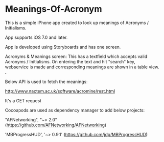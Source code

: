 # Meanings-Of-Acronym
This is a simple iPhone app created to look up meanings of Acronyms / Initialisms.

App supports iOS 7.0 and later.

App is developed using Storyboards and has one screen.

Acronyms & Meanings screen: This has a textfield which accepts valid Acronyms / Initialisms. On entering the text and hit "search" key, webservice is made and corresponding meanings are shown in a table view. .


Below API is used to fetch the meanings:

http://www.nactem.ac.uk/software/acromine/rest.html

It's a GET request

Cocoapods are used as dependency manager to add below projects:

"AFNetworking", "~> 2.0" (https://github.com/AFNetworking/AFNetworking)

'MBProgressHUD', '~> 0.9.1' (https://github.com/jdg/MBProgressHUD)

